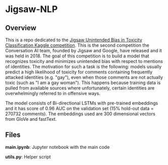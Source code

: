 # Jigsaw-NLP

## Overview
This is a repo dedicated to the [Jigsaw Unintended Bias in Toxicity Classification Kaggle competition](https://www.kaggle.com/c/jigsaw-unintended-bias-in-toxicity-classification/). This is the second competition the Conversation AI team, founded by Jigsaw and Google, have released and it was held in 2018. The goal of this competition is to build a model that recognizes toxicity and minimizes unintended bias with respect to mentions of identities. The motivation for such a task is the following: models usually predict a high likelihood of toxicity for comments containing frequently attacked identities (e.g. "gay"), even when those comments are not actually toxic (such as "I am a gay woman"). This happens because training data is pulled from available sources where unfortunately, certain identities are overwhelmingly referred to in offensive ways.

The model consists of Bi-directional LSTMs with pre-trained embeddings and it has score of 0.96 AUC on the validation set (15% hold-out data = 270732 comments). The embeddings used are 300 dimensional vectors from GloVe and fastText.


## Files

**main.ipynb**: Jupyter notebook with the main code

**utils.py**: Helper script

